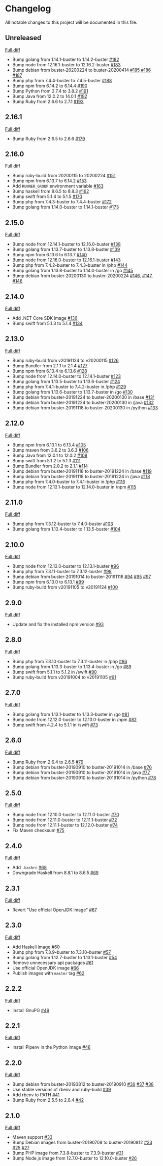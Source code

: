 # Changelog

All notable changes to this project will be documented in this file.

## Unreleased

[Full diff](https://github.com/sider/devon_rex/compare/2.16.1...HEAD)

- Bump golang from 1.14.1-buster to 1.14.2-buster [#182](https://github.com/sider/devon_rex/pull/182)
- Bump node from 12.16.1-buster to 12.16.2-buster [#183](https://github.com/sider/devon_rex/pull/183)
- Bump debian from buster-20200224 to buster-20200414 [#185](https://github.com/sider/devon_rex/pull/185) [#186](https://github.com/sider/devon_rex/pull/186) [#187](https://github.com/sider/devon_rex/pull/187)
- Bump php from 7.4.4-buster to 7.4.5-buster [#188](https://github.com/sider/devon_rex/pull/188)
- Bump npm from 6.14.2 to 6.14.4 [#190](https://github.com/sider/devon_rex/pull/190)
- Bump Python from 3.7.4 to 3.8.2 [#191](https://github.com/sider/devon_rex/pull/191)
- Bump Java from 12.0.2 to 14.0.1 [#192](https://github.com/sider/devon_rex/pull/192)
- Bump Ruby from 2.6.6 to 2.7.1 [#193](https://github.com/sider/devon_rex/pull/193)

## 2.16.1

[Full diff](https://github.com/sider/devon_rex/compare/2.16.0...2.16.1)

- Bump Ruby from 2.6.5 to 2.6.6 [#179](https://github.com/sider/devon_rex/pull/179)

## 2.16.0

[Full diff](https://github.com/sider/devon_rex/compare/2.15.0...2.16.0)

- Bump ruby-build from 20200115 to 20200224 [#151](https://github.com/sider/devon_rex/pull/151)
- Bump npm from 6.13.7 to 6.14.2 [#153](https://github.com/sider/devon_rex/pull/153)
- Add `RUNNER_GROUP` environment variable [#163](https://github.com/sider/devon_rex/pull/163)
- Bump haskell from 8.6.5 to 8.8.3 [#162](https://github.com/sider/devon_rex/pull/162)
- Bump swift from 5.1.4 to 5.1.5 [#170](https://github.com/sider/devon_rex/pull/170)
- Bump php from 7.4.3-buster to 7.4.4-buster [#172](https://github.com/sider/devon_rex/pull/172)
- Bump golang from 1.14.0-buster to 1.14.1-buster [#173](https://github.com/sider/devon_rex/pull/173)

## 2.15.0

[Full diff](https://github.com/sider/devon_rex/compare/2.14.0...2.15.0)

- Bump node from 12.14.1-buster to 12.16.0-buster [#138](https://github.com/sider/devon_rex/pull/138)
- Bump golang from 1.13.7-buster to 1.13.8-buster [#139](https://github.com/sider/devon_rex/pull/139)
- Bump npm from 6.13.6 to 6.13.7 [#140](https://github.com/sider/devon_rex/pull/140)
- Bump node from 12.16.0-buster to 12.16.1-buster [#143](https://github.com/sider/devon_rex/pull/143)
- Bump php from 7.4.2-buster to 7.4.3-buster in /php [#144](https://github.com/sider/devon_rex/pull/144)
- Bump golang from 1.13.8-buster to 1.14.0-buster in /go [#145](https://github.com/sider/devon_rex/pull/145)
- Bump debian from buster-20200130 to buster-20200224 [#146](https://github.com/sider/devon_rex/pull/146), [#147](https://github.com/sider/devon_rex/pull/147), [#148](https://github.com/sider/devon_rex/pull/148)

## 2.14.0

[Full diff](https://github.com/sider/devon_rex/compare/2.13.0...2.14.0)

- Add .NET Core SDK image [#136](https://github.com/sider/devon_rex/pull/136)
- Bump swift from 5.1.3 to 5.1.4 [#134](https://github.com/sider/devon_rex/pull/134)

## 2.13.0

[Full diff](https://github.com/sider/devon_rex/compare/2.12.0...2.13.0)

- Bump ruby-build from v20191124 to v20200115 [#126](https://github.com/sider/devon_rex/pull/126)
- Bump Bundler from 2.1.1 to 2.1.4 [#127](https://github.com/sider/devon_rex/pull/127)
- Bump npm from 6.13.4 to 6.13.6 [#128](https://github.com/sider/devon_rex/pull/128)
- Bump node from 12.14.0-buster to 12.14.1-buster [#123](https://github.com/sider/devon_rex/pull/123)
- Bump golang from 1.13.5-buster to 1.13.6-buster [#124](https://github.com/sider/devon_rex/pull/124)
- Bump php from 7.4.1-buster to 7.4.2-buster in /php [#129](https://github.com/sider/devon_rex/pull/129)
- Bump golang from 1.13.6-buster to 1.13.7-buster in /go [#130](https://github.com/sider/devon_rex/pull/130)
- Bump debian from buster-20191224 to buster-20200130 in /base [#131](https://github.com/sider/devon_rex/pull/131)
- Bump debian from buster-20191224 to buster-20200130 in /java [#132](https://github.com/sider/devon_rex/pull/132)
- Bump debian from buster-20191118 to buster-20200130 in /python [#133](https://github.com/sider/devon_rex/pull/133)

## 2.12.0

[Full diff](https://github.com/sider/devon_rex/compare/2.11.0...2.12.0)

- Bump npm from 6.13.1 to 6.13.4 [#105](https://github.com/sider/devon_rex/pull/105)
- Bump maven from 3.6.2 to 3.6.3 [#106](https://github.com/sider/devon_rex/pull/106)
- Bump Java from 12.0.1 to 12.0.2 [#108](https://github.com/sider/devon_rex/pull/108)
- Bump swift from 5.1.2 to 5.1.3 [#111](https://github.com/sider/devon_rex/pull/111)
- Bump Bundler from 2.0.2 to 2.1.1 [#114](https://github.com/sider/devon_rex/pull/114)
- Bump debian from buster-20191118 to buster-20191224 in /base [#119](https://github.com/sider/devon_rex/pull/119)
- Bump debian from buster-20191118 to buster-20191224 in /java [#118](https://github.com/sider/devon_rex/pull/118)
- Bump php from 7.4.0-buster to 7.4.1-buster in /php [#116](https://github.com/sider/devon_rex/pull/116)
- Bump node from 12.13.1-buster to 12.14.0-buster in /npm [#115](https://github.com/sider/devon_rex/pull/115)

## 2.11.0

[Full diff](https://github.com/sider/devon_rex/compare/2.10.0...2.11.0)

- Bump php from 7.3.12-buster to 7.4.0-buster [#103](https://github.com/sider/devon_rex/pull/103)
- Bump golang from 1.13.4-buster to 1.13.5-buster [#104](https://github.com/sider/devon_rex/pull/104)

## 2.10.0

[Full diff](https://github.com/sider/devon_rex/compare/2.9.0...2.10.0)

- Bump node from 12.13.0-buster to 12.13.1-buster [#96](https://github.com/sider/devon_rex/pull/96)
- Bump php from 7.3.11-buster to 7.3.12-buster [#98](https://github.com/sider/devon_rex/pull/98)
- Bump debian from buster-20191014 to buster-20191118 [#94](https://github.com/sider/devon_rex/pull/94) [#95](https://github.com/sider/devon_rex/pull/95) [#97](https://github.com/sider/devon_rex/pull/97)
- Bump npm from 6.13.0 to 6.13.1 [#99](https://github.com/sider/devon_rex/pull/99)
- Bump ruby-build from v20191105 to v20191124 [#100](https://github.com/sider/devon_rex/pull/100)

## 2.9.0

[Full diff](https://github.com/sider/devon_rex/compare/2.8.0...2.9.0)

- Update and fix the installed npm version [#93](https://github.com/sider/devon_rex/pull/93)

## 2.8.0

[Full diff](https://github.com/sider/devon_rex/compare/2.7.0...2.8.0)

- Bump php from 7.3.10-buster to 7.3.11-buster in /php [#86](https://github.com/sider/devon_rex/pull/86)
- Bump golang from 1.13.3-buster to 1.13.4-buster in /go [#89](https://github.com/sider/devon_rex/pull/89)
- Bump swift from 5.1.1 to 5.1.2 in /swift [#90](https://github.com/sider/devon_rex/pull/90)
- Bump ruby-build from v20191004 to v20191105 [#91](https://github.com/sider/devon_rex/pull/91)

## 2.7.0

[Full diff](https://github.com/sider/devon_rex/compare/2.6.0...2.7.0)

- Bump golang from 1.13.1-buster to 1.13.3-buster in /go [#81](https://github.com/sider/devon_rex/pull/81)
- Bump node from 12.12.0-buster to 12.13.0-buster in /npm [#82](https://github.com/sider/devon_rex/pull/82)
- Bump swift from 4.2.4 to 5.1.1 in /swift [#73](https://github.com/sider/devon_rex/pull/73)

## 2.6.0

[Full diff](https://github.com/sider/devon_rex/compare/2.5.0...2.6.0)

- Bump Ruby from 2.6.4 to 2.6.5 [#79](https://github.com/sider/devon_rex/pull/79)
- Bump debian from buster-20190910 to buster-20191014 in /base [#76](https://github.com/sider/devon_rex/pull/76)
- Bump debian from buster-20190910 to buster-20191014 in /java [#77](https://github.com/sider/devon_rex/pull/77)
- Bump debian from buster-20190910 to buster-20191014 in /python [#78](https://github.com/sider/devon_rex/pull/78)

## 2.5.0

[Full diff](https://github.com/sider/devon_rex/compare/2.4.0...2.5.0)

- Bump node from 12.10.0-buster to 12.11.0-buster [#70](https://github.com/sider/devon_rex/pull/70)
- Bump node from 12.11.0-buster to 12.11.1-buster [#72](https://github.com/sider/devon_rex/pull/72)
- Bump node from 12.11.1-buster to 12.12.0-buster [#74](https://github.com/sider/devon_rex/pull/74)
- Fix Maven checksum [#75](https://github.com/sider/devon_rex/pull/75)

## 2.4.0

[Full diff](https://github.com/sider/devon_rex/compare/2.3.1...2.4.0)

- Add `.bashrc` [#68](https://github.com/sider/devon_rex/pull/68)
- Downgrade Haskell from 8.8.1 to 8.6.5 [#69](https://github.com/sider/devon_rex/pull/69)

## 2.3.1

[Full diff](https://github.com/sider/devon_rex/compare/2.3.0...2.3.1)

- Revert "Use official OpenJDK image" [#67](https://github.com/sider/devon_rex/pull/67)

## 2.3.0

[Full diff](https://github.com/sider/devon_rex/compare/2.2.2...2.3.0)

- Add Haskell image [#60](https://github.com/sider/devon_rex/pull/60)
- Bump php from 7.3.9-buster to 7.3.10-buster [#57](https://github.com/sider/devon_rex/pull/57)
- Bump golang from 1.12.7-buster to 1.13.1-buster [#54](https://github.com/sider/devon_rex/pull/54)
- Remove unnecessary apt packages [#61](https://github.com/sider/devon_rex/pull/61)
- Use official OpenJDK image [#66](https://github.com/sider/devon_rex/pull/66)
- Publish images with `master` tag [#62](https://github.com/sider/devon_rex/pull/62)

## 2.2.2

[Full diff](https://github.com/sider/devon_rex/compare/2.2.1...2.2.2)

- Install GnuPG [#49](https://github.com/sider/devon_rex/pull/49)

## 2.2.1

[Full diff](https://github.com/sider/devon_rex/compare/2.2.0...2.2.1)

- Install Pipenv in the Python image [#48](https://github.com/sider/devon_rex/pull/48)

## 2.2.0

[Full diff](https://github.com/sider/devon_rex/compare/2.1.0...2.2.0)

- Bump debian from buster-20190812 to buster-20190910 [#36](https://github.com/sider/devon_rex/pull/36) [#37](https://github.com/sider/devon_rex/pull/37) [#38](https://github.com/sider/devon_rex/pull/38)
- Use stable versions of rbenv and ruby-build [#39](https://github.com/sider/devon_rex/pull/39)
- Add rbenv to PATH [#41](https://github.com/sider/devon_rex/pull/41)
- Bump Ruby from 2.5.5 to 2.6.4 [#42](https://github.com/sider/devon_rex/pull/42)

## 2.1.0

[Full diff](https://github.com/sider/devon_rex/compare/2.0.3...2.1.0)

- Maven support [#33](https://github.com/sider/devon_rex/pull/33)
- Bump Debian images from buster-20190708 to buster-20190812 [#23](https://github.com/sider/devon_rex/pull/23) [#25](https://github.com/sider/devon_rex/pull/25) [#27](https://github.com/sider/devon_rex/pull/27)
- Bump PHP image from 7.3.8-buster to 7.3.9-buster [#31](https://github.com/sider/devon_rex/pull/31)
- Bump Node.js image from 12.7.0-buster to 12.10.0-buster [#26](https://github.com/sider/devon_rex/pull/26)
